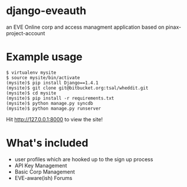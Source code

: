 django-eveauth
====================

an EVE Online corp and access managment application based on pinax-project-account

Example usage
=============

    $ virtualenv mysite
    $ source mysite/bin/activate
    (mysite)$ pip install Django==1.4.1
    (mysite)$ git clone git@bitbucket.org:tsal/wheddit.git
    (mysite)$ cd mysite
    (mysite)$ pip install -r requirements.txt
    (mysite)$ python manage.py syncdb
    (mysite)$ python manage.py runserver

Hit http://127.0.0.1:8000 to view the site!

What's included
===============

 * user profiles which are hooked up to the sign up process
 * API Key Management
 * Basic Corp Management
 * EVE-aware(ish) Forums
